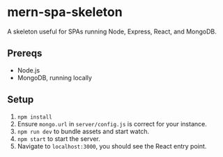 # mern-spa-skeleton
A skeleton useful for SPAs running Node, Express, React, and MongoDB.

## Prereqs
* Node.js
* MongoDB, running locally

## Setup
1. `npm install`
2. Ensure `mongo.url` in `server/config.js` is correct for your instance.
3. `npm run dev` to bundle assets and start watch.
4. `npm start` to start the server.
5. Navigate to `localhost:3000`, you should see the React entry point.
